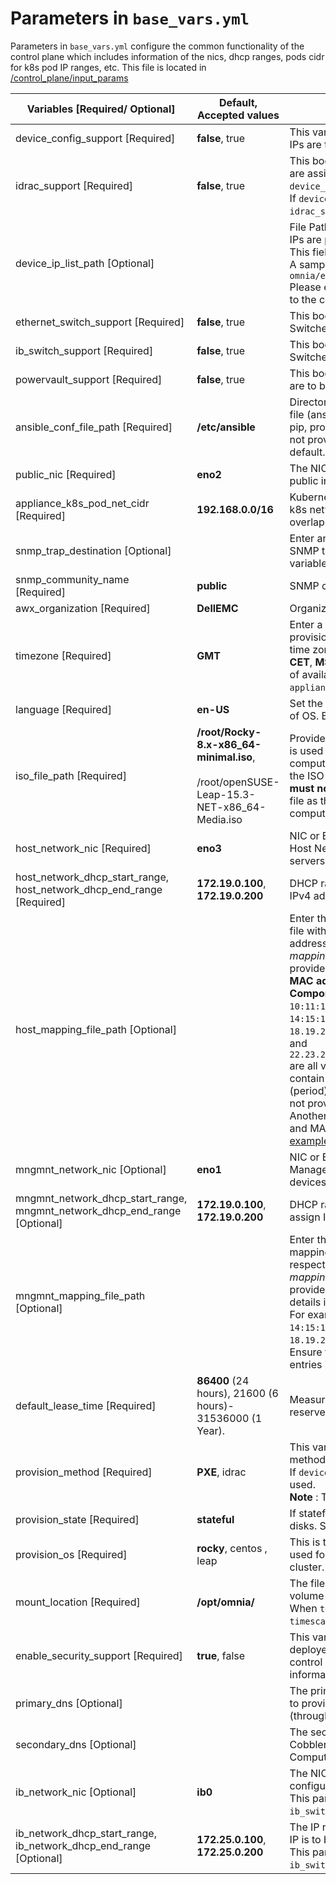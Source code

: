 # Parameters in `base_vars.yml`
Parameters in `base_vars.yml` configure the common functionality of the control plane which includes information of the nics, dhcp ranges, pods cidr for k8s pod IP ranges, etc.
This file is located in [/control_plane/input_params](../../../control_plane/input_params/base_vars.yml)

|  Variables    [Required/ Optional]	                                                   |  **Default**, Accepted values                                                                                                                                                                          |  Description                                                                                                                                                                                                                                                                                                                                                                                                                                                                                                                                                                                                                                                                                                                                                                                                                                                                         |
|--------------------------------------------------------------------------------------|--------------------------------------------------------------------------------------------------------------------------------------------------------------------------------------------------------|--------------------------------------------------------------------------------------------------------------------------------------------------------------------------------------------------------------------------------------------------------------------------------------------------------------------------------------------------------------------------------------------------------------------------------------------------------------------------------------------------------------------------------------------------------------------------------------------------------------------------------------------------------------------------------------------------------------------------------------------------------------------------------------------------------------------------------------------------------------------------------------|
|device_config_support [Required]                                                              |  **false**, true                                                                                                                                      |  This variable decides whether Management IPs   are to be assigned to all devices.                                                                                                                                                                                                                                                                                                                                                                                                                                                                                                                                                                                                                                                                                                                                                                                                    |
|idrac_support [Required]			                                                             |  **false**, true                                                                                                                                      |  This boolean indicates that Management IPs   are assigned and can be taken from `device_list_path` for communication.   <br> If `device_config_support` is true, `idrac_support` has to be set to true.                                                                                                                                                                                                                                                                                                                                                                                                                                                                                                                                                                                                                                                         |
|device_ip_list_path [Optional]                                                                 |                                                                                                                                                       | File Path where all pre-assigned   Management IPs are provided. <br> This field is mandatory if   `idrac_support` is true. <br> A sample template is provided here:   `omnia/examples/device_ip_list.yml` <br> Please ensure that all listed IPs are reachable to the control plane via the Public internet                                                                                                                                                                                                                                                                                                                                                                                                                                                                                                                                                                                                                                                                        |
|ethernet_switch_support [Required]                                                             |  **false**, true                                                                                                                                      | This boolean decides whether Ethernet   Switches are to be configured.                                                                                                                                                                                                                                                                                                                                                                                                                                                                                                                                                                                                                                                                                                                                                                                                               |
|ib_switch_support [Required]                                                                   |  **false**, true                                                                                                                                      | This boolean decides whether Infiniband   Switches are to be configured.                                                                                                                                                                                                                                                                                                                                                                                                                                                                                                                                                                                                                                                                                                                                                                                                             |
|powervault_support [Required]                                                                  |  **false**, true                                                                                                                                      | This boolean decides whether PowerVaults   are to be configured.                                                                                                                                                                                                                                                                                                                                                                                                                                                                                                                                                                                                                                                                                                                                                                                                                     |                                                                                                                                                                                                                                                                                                                                                                                                                                                                                                                                                                                                                                                                                                                                                              |
|ansible_conf_file_path	[Required]                                                              |  	**/etc/ansible**	                                                                                                                               |     Directory path with the Ansible     configuration file (ansible.cfg). If Ansible is installed using pip,   provide   the directory path. If the   path is not provided, it is set as /etc/ansible,   by default.	                                                                                                                                                                                                                                                                                                                                                                                                                                                                                                                                                                                                                                                                 |
|public_nic [Required]                                                               |  	**eno2**	                                                                                                                                       |     The NIC or Ethernet card connected to the   public internet.                                                                                                                                                                                                                                                                                                                                                                                                                                                                                                                                                                                                                                                                                                                                                                                                                     |
|appliance_k8s_pod_net_cidr	[Required]	                                                |  	**192.168.0.0/16**	                                                                                                                             |     Kubernetes pod network CIDR for appliance   k8s network. Ensure this value does not   overlap with any of the host     networks.	                                                                                                                                                                                                                                                                                                                                                                                                                                                                                                                                                                                                                                                                                                                                                 |
|snmp_trap_destination	[Optional]                                                               |  		                                                                                                                                               |     Enter an SNMP server IP address to receive   SNMP traps from devices in the cluster. If   this variable is left blank, SNMP     will be disabled.	                                                                                                                                                                                                                                                                                                                                                                                                                                                                                                                                                                                                                                                                                                                                |
|snmp_community_name</br>	[Required]   	                                               |  	**public**	                                                                                                                                     |     SNMP community name. 	                                                                                                                                                                                                                                                                                                                                                                                                                                                                                                                                                                                                                                                                                                                                                                                                                                                            |
|awx_organization	[Required]                                                                    |  	**DellEMC**	                                                                                                                                          |Organization name configured in AWX.	                                                                                                                                                                                                                                                                                                                                                                                                                                                                                                                                                                                                                                                                                                                                                                                                                                             |
|timezone [Required]	                                                                            |  	**GMT**	                                                                                                                                             | Enter a timezone that is set during the   provisioning of OS. **GMT** is set as the   default time zone. You can set the     time zone to **EST**, **CET**, **MST**, **CST6CDT**, or **PST8PDT**.   For a   list of available time zones,   see the `appliance/common/files/timezone.txt`   file.	                                                                                                                                                                                                                                                                                                                                                                                                                                                                                                                                                                                |
|language [Required]	                                                                            |  	**en-US**	                                                                                                                                      |     Set the language used during the     provisioning of OS. By default, it is set to **en-US**.	                                                                                                                                                                                                                                                                                                                                                                                                                                                                                                                                                                                                                                                                                                                                                                                     |
|iso_file_path	[Required]	                                                             |  **/root/Rocky-8.x-x86_64-minimal.iso**,   <br><br>/root/openSUSE-Leap-15.3-NET-x86_64-Media.iso|     Provide the relevant ISO file path. This ISO file is used by Cobbler   to provision the OS on the   compute   nodes. **Note**: It is recommended that the ISO image file is not renamed.   And, you **must not** change the path of this ISO image file as the   provisioning of the OS on the compute   nodes may be impacted.	                                                                                                                                                                                                                                                                                                                                                                                                                                                                                                                                                  |
|host_network_nic	[Required]	                                                          |  	**eno3**	                                                                                                                                       |     NIC or Ethernet card that is connected to   the Host Network to provision OS on bare   metal servers. By default, it is set     to "eno3".	                                                                                                                                                                                                                                                                                                                                                                                                                                                                                                                                                                                                                                                                                                                                       |
|host_network_dhcp_start_range,     host_network_dhcp_end_range	[Required]	            |   **172.19.0.100**,   **172.19.0.200**		                                                                                                          |     DHCP range for the Host Network to assign   IPv4 addresses.	                                                                                                                                                                                                                                                                                                                                                                                                                                                                                                                                                                                                                                                                                                                                                                                                                      |
|host_mapping_file_path	[Optional]                                                              |  		                                                                                                                                               |     Enter the file path containing a hostmapping file with the MAC addresses, hostnames, IP addresses, and   component   role.	A *mapping_host_file.csv*   template file is provided [here](../../../examples/host_mapping_file_one_touch.csv). Enter the details in the order: **MAC address,   Hostname, IP   address,   Component_role**. For example,     `10:11:12:13,server1,100.96.20.66,compute`,     `14:15:16:17,server2,100.96.22.199,manager`,     `18.19.20.21,server3,100.96.23.67,nfs_node`, and     `22.23.24.25,server4,100.96.23.75,login_node` are all valid entries.   The   Hostname should not contain the   following characters: , (comma), \. (period),   and - (hyphen). Ensure that you do not   provide any duplicate entries in the     file.	<br> Another approach to filling this file maps IPs and MAC addresses based on the provided [example](../../../examples/host_mapping_file_os_provisioning.csv)                                                                                                                                      |
|mngmnt_network_nic	[Optional]	                                                        |  	**eno1**	                                                                                                                                       |     NIC or Ethernet card that is connected to   the Management Network to provision the   devices. By default, it is set to     "eno1".	                                                                                                                                                                                                                                                                                                                                                                                                                                                                                                                                                                                                                                                                                                                                              |
|mngmnt_network_dhcp_start_range,     mngmnt_network_dhcp_end_range</br> [Optional]	   |  	**172.19.0.100**,   **172.19.0.200**	                                                                                                           |     DHCP range for the Management Network to   assign IPv4 addresses.	                                                                                                                                                                                                                                                                                                                                                                                                                                                                                                                                                                                                                                                                                                                                                                                                                |
|mngmnt_mapping_file_path [Optional]	                                                            |  		                                                                                                                                               |     Enter the file path containing a device   mapping file with the MAC addresses and   respective IP addresses.	A     *mapping_device_file.csv* template file is provided under   `omnia/examples`.   Enter the details   in the order: **MAC address, IP address**. For example,   `10:11:12:13,1.2.3.4`,   `14:15:16:17,2.3.4.5`, and `18.19.20.21,3.4.5.6` are   all valid entries. Ensure that you do not   provide any duplicate entries in   the   file.                                                                                                                                                                                                                                                                                                                                                                                                                       |
|default_lease_time [Required]	                                                                |  	**86400** (24 hours),   21600 (6 hours)- 31536000 (1 Year).                                                                                                    | Measures (in seconds) the time period an IP   is reserved for an assigned NIC.                                                                                                                                                                                                                                                                                                                                                                                                                                                                                                                                                                                                                                                                                                                                                                                                   |
|provision_method [Required]                                                                   |  **PXE**, idrac                                                                                                                                       |  This variable is used to set node provisioning method <br> If `device_config_support` is true, **PXE** will be used. <br> __Note__ : This parameter is case sensitive.                                                                                                                                                                                                                                                                                                                                                                                                                                                                                                                                                                                                                                                                                                                                                                                                                           |
|provision_state [Required]                                                          |  **stateful**                                                                                                                                         |  If     stateful is set, cobbler is used to provision disks. Stateless is   currently   not supported.                                                                                                                                                                                                                                                                                                                                                                                                                                                                                                                                                                                                                                                                                                                                                                               |
|provision_os   [Required]                                                           |  **rocky**, centos ,   leap                                                                                                                           |  This is the operating system image that will   be used for provisioning compute nodes in the cluster.                                                                                                                                                                                                                                                                                                                                                                                                                                                                                                                                                                                                                                                                                                                                                                               |
|mount_location	[Required]		                                                             |  **/opt/omnia/**                                                                                                                                      |  The filepath where the grafana persistent volume will be created. <br> When `telemetry.yml` is run, both the `timescaledb` and the `mysqldb` are stored here.                                                                                                                                                                                                                                                                                                                                                                                                                                                                                                                                                                                                            |
|enable_security_support [Required]                                                             |  **true**, false                                                                                                                                      |  This variable decides whether FreeIPA will   be deployed and used on the Control Plane to control access and   authorization. For more information, [click   here](https://github.com/dellhpc/omnia/blob/devel/docs/Security/Enable_Security_ManagementStation.md)                                                                                                                                                                                                                                                                                                                                                                                                                                                                                                                                                                                                             |
|primary_dns  [Optional]                                                                       |                                                                                                                                                       |  The primary DNS host IP queried by Cobbler   to provide Internet access to Compute Node (through DHCP routing)                                                                                                                                                                                                                                                                                                                                                                                                                                                                                                                                                                                                                                                                                                                                                                      |
|secondary_dns	 [Optional]                                                                      |                                                                                                                                                      |      The secondary DNS host IP queried by Cobbler to provide Internet   access to Compute Node (through DHCP routing)                                                                                                                                                                                                                                                                                                                                                                                                                                                                                                                                                                                                                                                                                                                                                                |                                                                                                                                                                                                                                                                                                                                                                                                                                                                                                                                                                                          |
|ib_network_nic  [Optional]                                                                       | **ib0**                                                                                                                                                       |  The NIC/Ethernet card to be used when configuring Infiniband switches. <br> This parameter is mandatory if `ib_switch_support` is true.                                                                                                                                                                                                                                                                                                                                                                                                                                                                                                                                                                                                                                                                                                                                                                      |
|ib_network_dhcp_start_range, ib_network_dhcp_end_range	 [Optional]                                                                      |  **172.25.0.100**,   **172.25.0.200**                                                                                                                                                  |      The IP range within with the Infiniband Switch IP is to be configured. <br> This parameter is mandatory if `ib_switch_support` is true.                                                                                                                                                                                                                                                                                                                                                                                                                                                                                                                                                                                                                                                                                                                                                                |                                                                                                                                                                                                                                                                                                                                                                                                                                                                                                                                                                                          |
	